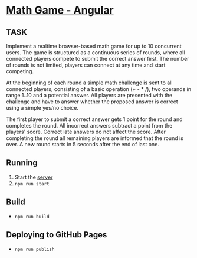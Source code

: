 # [Math Game - Angular](http://henriquecarv.com/math-game-angular)

## TASK

Implement a realtime browser-based math game for up to 10 concurrent users. The game is structured as a continuous series of rounds, where all connected players compete to submit the correct answer first. The number of rounds is not limited, players can connect at any time and start competing.

At the beginning of each round a simple math challenge is sent to all connected players, consisting of a basic operation (+ - \* /), two operands in range 1..10 and a potential answer. All players are presented with the challenge and have to answer whether the proposed answer is correct using a simple yes/no choice.

The first player to submit a correct answer gets 1 point for the round and completes the round. All incorrect answers subtract a point from the players' score. Correct late answers do not affect the score. After completing the round all remaining players are informed that the round is over. A new round starts in 5 seconds after the end of last one.

## Running

1. Start the [server](https://github.com/henriquecarv/math-game-socket)
2. `npm run start`

## Build

* `npm run build`

## Deploying to GitHub Pages

* `npm run publish`
